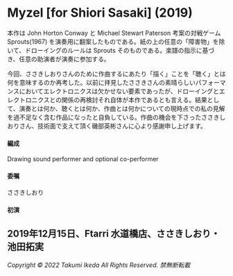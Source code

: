 # Myzel [for Shiori Sasaki] (2019)

本作は John Horton Conway と Michael Stewart Paterson 考案の対戦ゲーム Sprouts(1967) を演奏用に翻案したものである。紙の上の任意の「障害物」を除いて、ドローイングのルールは Sprouts そのものである。楽譜の指示に基づき、任意の助演者が演奏に参加する。

今回、ささきしおりさんのために作曲するにあたり「描く」ことを「聴く」とは何を意味するのか再考した。以前に拝見したささきさんの素晴らしいパフォーマンスにおいてエレクトロニクスは欠かせない要素であったが、ドローイングとエレクトロニクスとの関係の再検討それ自体が本作であるとも言える。結果として、演奏とは何か、聴くとは何か、作曲とは何かについての現時点での私の見解を過不足なく含む作品になったと自負している。作曲の機会を下さったささきしおりさん、技術面で支えて頂く磯部英彬さんに心より感謝申し上げます。

#### 編成
Drawing sound performer and optional co-performer

#### 委嘱
ささきしおり

#### 初演
2019年12月15日、Ftarri 水道橋店、ささきしおり・池田拓実
---
*Copyright © 2022 Takumi Ikeda All Rights Reserved. 禁無断転載*